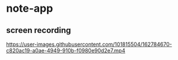 # note-app

## screen recording


https://user-images.githubusercontent.com/101815504/162784670-c820ac19-a0ae-4949-910b-f0980e90d2e7.mp4
